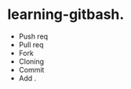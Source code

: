 # learning-gitbash.
<ul>
  
<li>Push req
<li>Pull req
<li>Fork
<li>Cloning
<li>Commit
<li>Add .

</ul>
